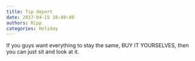 ```yaml
---
title: Tip deport
date: 2017-04-15 18:49:49
authors: Ripp
categories: Holiday
---
```


 If you guys want everything to stay the same, BUY IT YOURSELVES,  then you can just sit and look at it.
